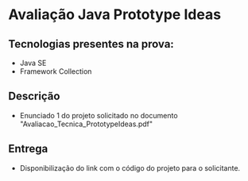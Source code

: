 # Avaliação Java Prototype Ideas

## Tecnologias presentes na prova:  

* Java SE
* Framework Collection

## Descrição

* Enunciado 1 do projeto solicitado no documento "Avaliacao_Tecnica_PrototypeIdeas.pdf"


## Entrega
* Disponibilização do link com o código do projeto para o solicitante.
